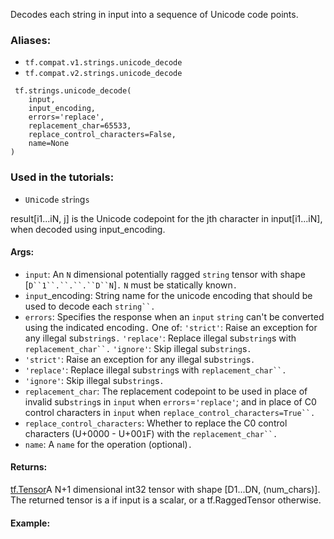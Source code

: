 
Decodes each string in input into a sequence of Unicode code points.
### Aliases:
- `tf.compat.v1.strings.unicode_decode`
- `tf.compat.v2.strings.unicode_decode`

```
 tf.strings.unicode_decode(
    input,
    input_encoding,
    errors='replace',
    replacement_char=65533,
    replace_control_characters=False,
    name=None
)
```
### Used in the tutorials:
- ``U``n``i``c``o``d``e`` ``s``t``r``i``n``g``s``

result[i1...iN, j] is the Unicode codepoint for the jth character in input[i1...iN], when decoded using input_encoding.
#### Args:
- `input`: An `N` dimensional potentially ragged `string` tensor with shape [`D``1``.``.``.``D``N`]`.` `N` must be statically known`.`
- `input`_encoding: String name for the unicode encoding that should be used to decode each `string``.`
- `errors`: Specifies the response when an `input` `string` can't be converted using the indicated encoding`.` One of:
`'strict'`: Raise an exception for any illegal sub`string`s`.`
`'replace'`: Replace illegal sub`string`s with `replacement_char``.`
`'ignore'`: Skip illegal sub`string`s`.`
- `'strict'`: Raise an exception for any illegal sub`string`s`.`
- `'replace'`: Replace illegal sub`string`s with `replacement_char``.`
- `'ignore'`: Skip illegal sub`string`s`.`
- `replacement_char`: The replacement codepoint to be used in place of invalid sub`string`s in `input` when `errors`=`'replace'`; and in place of C0 control characters in `input` when `replace_control_characters=True``.`
- `replace_control_characters`: Whether to replace the C0 control characters (U+0000 - U+00`1`F) with the `replacement_char``.`
- `name`: A `name` for the operation (optional)`.`
#### Returns:
[tf.Tensor](https://www.tensorflow.org/api_docs/python/tf/Tensor)A N+1 dimensional int32 tensor with shape [D1...DN, (num_chars)]. The returned tensor is a  if input is a scalar, or a tf.RaggedTensor otherwise.

#### Example:
